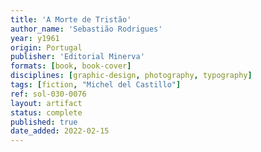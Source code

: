 ```yaml
---
title: 'A Morte de Tristão'
author_name: 'Sebastião Rodrigues'
year: y1961
origin: Portugal
publisher: 'Editorial Minerva'
formats: [book, book-cover]
disciplines: [graphic-design, photography, typography]
tags: [fiction, "Michel del Castillo"]
ref: sol-030-0076
layout: artifact
status: complete
published: true
date_added: 2022-02-15
---
```

